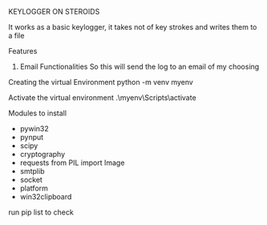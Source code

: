 KEYLOGGER ON STEROIDS

It works as a basic keylogger, it takes not of key strokes and writes them to a file

Features
1) Email Functionalities
So this will send the log to an email of my choosing 


Creating the virtual Environment 
python -m venv myenv

 Activate the virtual environment
.\myenv\Scripts\activate

Modules to install
- pywin32
- pynput
- scipy
- cryptography
- requests
from PIL import Image
- smtplib
- socket
- platform
- win32clipboard

run pip list to check
 
 
